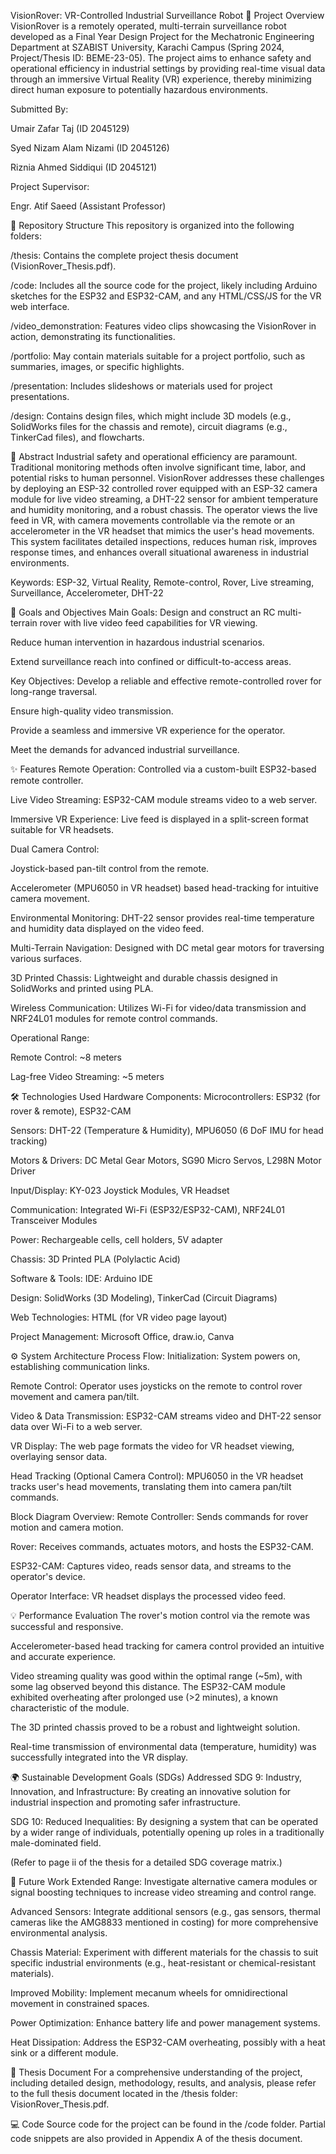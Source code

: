 VisionRover: VR-Controlled Industrial Surveillance Robot
🚀 Project Overview
VisionRover is a remotely operated, multi-terrain surveillance robot developed as a Final Year Design Project for the Mechatronic Engineering Department at SZABIST University, Karachi Campus (Spring 2024, Project/Thesis ID: BEME-23-05). The project aims to enhance safety and operational efficiency in industrial settings by providing real-time visual data through an immersive Virtual Reality (VR) experience, thereby minimizing direct human exposure to potentially hazardous environments.

Submitted By:

Umair Zafar Taj (ID 2045129)

Syed Nizam Alam Nizami (ID 2045126)

Riznia Ahmed Siddiqui (ID 2045121)

Project Supervisor:

Engr. Atif Saeed (Assistant Professor)

📂 Repository Structure
This repository is organized into the following folders:

/thesis: Contains the complete project thesis document (VisionRover_Thesis.pdf).

/code: Includes all the source code for the project, likely including Arduino sketches for the ESP32 and ESP32-CAM, and any HTML/CSS/JS for the VR web interface.

/video_demonstration: Features video clips showcasing the VisionRover in action, demonstrating its functionalities.

/portfolio: May contain materials suitable for a project portfolio, such as summaries, images, or specific highlights.

/presentation: Includes slideshows or materials used for project presentations.

/design: Contains design files, which might include 3D models (e.g., SolidWorks files for the chassis and remote), circuit diagrams (e.g., TinkerCad files), and flowcharts.

📄 Abstract
Industrial safety and operational efficiency are paramount. Traditional monitoring methods often involve significant time, labor, and potential risks to human personnel. VisionRover addresses these challenges by deploying an ESP-32 controlled rover equipped with an ESP-32 camera module for live video streaming, a DHT-22 sensor for ambient temperature and humidity monitoring, and a robust chassis. The operator views the live feed in VR, with camera movements controllable via the remote or an accelerometer in the VR headset that mimics the user's head movements. This system facilitates detailed inspections, reduces human risk, improves response times, and enhances overall situational awareness in industrial environments.

Keywords: ESP-32, Virtual Reality, Remote-control, Rover, Live streaming, Surveillance, Accelerometer, DHT-22

🎯 Goals and Objectives
Main Goals:
Design and construct an RC multi-terrain rover with live video feed capabilities for VR viewing.

Reduce human intervention in hazardous industrial scenarios.

Extend surveillance reach into confined or difficult-to-access areas.

Key Objectives:
Develop a reliable and effective remote-controlled rover for long-range traversal.

Ensure high-quality video transmission.

Provide a seamless and immersive VR experience for the operator.

Meet the demands for advanced industrial surveillance.

✨ Features
Remote Operation: Controlled via a custom-built ESP32-based remote controller.

Live Video Streaming: ESP32-CAM module streams video to a web server.

Immersive VR Experience: Live feed is displayed in a split-screen format suitable for VR headsets.

Dual Camera Control:

Joystick-based pan-tilt control from the remote.

Accelerometer (MPU6050 in VR headset) based head-tracking for intuitive camera movement.

Environmental Monitoring: DHT-22 sensor provides real-time temperature and humidity data displayed on the video feed.

Multi-Terrain Navigation: Designed with DC metal gear motors for traversing various surfaces.

3D Printed Chassis: Lightweight and durable chassis designed in SolidWorks and printed using PLA.

Wireless Communication: Utilizes Wi-Fi for video/data transmission and NRF24L01 modules for remote control commands.

Operational Range:

Remote Control: ~8 meters

Lag-free Video Streaming: ~5 meters

🛠️ Technologies Used
Hardware Components:
Microcontrollers: ESP32 (for rover & remote), ESP32-CAM

Sensors: DHT-22 (Temperature & Humidity), MPU6050 (6 DoF IMU for head tracking)

Motors & Drivers: DC Metal Gear Motors, SG90 Micro Servos, L298N Motor Driver

Input/Display: KY-023 Joystick Modules, VR Headset

Communication: Integrated Wi-Fi (ESP32/ESP32-CAM), NRF24L01 Transceiver Modules

Power: Rechargeable cells, cell holders, 5V adapter

Chassis: 3D Printed PLA (Polylactic Acid)

Software & Tools:
IDE: Arduino IDE

Design: SolidWorks (3D Modeling), TinkerCad (Circuit Diagrams)

Web Technologies: HTML (for VR video page layout)

Project Management: Microsoft Office, draw.io, Canva

⚙️ System Architecture
Process Flow:
Initialization: System powers on, establishing communication links.

Remote Control: Operator uses joysticks on the remote to control rover movement and camera pan/tilt.

Video & Data Transmission: ESP32-CAM streams video and DHT-22 sensor data over Wi-Fi to a web server.

VR Display: The web page formats the video for VR headset viewing, overlaying sensor data.

Head Tracking (Optional Camera Control): MPU6050 in the VR headset tracks user's head movements, translating them into camera pan/tilt commands.

Block Diagram Overview:
Remote Controller: Sends commands for rover motion and camera motion.

Rover: Receives commands, actuates motors, and hosts the ESP32-CAM.

ESP32-CAM: Captures video, reads sensor data, and streams to the operator's device.

Operator Interface: VR headset displays the processed video feed.

💡 Performance Evaluation
The rover's motion control via the remote was successful and responsive.

Accelerometer-based head tracking for camera control provided an intuitive and accurate experience.

Video streaming quality was good within the optimal range (~5m), with some lag observed beyond this distance. The ESP32-CAM module exhibited overheating after prolonged use (>2 minutes), a known characteristic of the module.

The 3D printed chassis proved to be a robust and lightweight solution.

Real-time transmission of environmental data (temperature, humidity) was successfully integrated into the VR display.

🌍 Sustainable Development Goals (SDGs) Addressed
SDG 9: Industry, Innovation, and Infrastructure: By creating an innovative solution for industrial inspection and promoting safer infrastructure.

SDG 10: Reduced Inequalities: By designing a system that can be operated by a wider range of individuals, potentially opening up roles in a traditionally male-dominated field.

(Refer to page ii of the thesis for a detailed SDG coverage matrix.)

🔮 Future Work
Extended Range: Investigate alternative camera modules or signal boosting techniques to increase video streaming and control range.

Advanced Sensors: Integrate additional sensors (e.g., gas sensors, thermal cameras like the AMG8833 mentioned in costing) for more comprehensive environmental analysis.

Chassis Material: Experiment with different materials for the chassis to suit specific industrial environments (e.g., heat-resistant or chemical-resistant materials).

Improved Mobility: Implement mecanum wheels for omnidirectional movement in constrained spaces.

Power Optimization: Enhance battery life and power management systems.

Heat Dissipation: Address the ESP32-CAM overheating, possibly with a heat sink or a different module.

📜 Thesis Document
For a comprehensive understanding of the project, including detailed design, methodology, results, and analysis, please refer to the full thesis document located in the /thesis folder: VisionRover_Thesis.pdf.

💻 Code
Source code for the project can be found in the /code folder. Partial code snippets are also provided in Appendix A of the thesis document.
